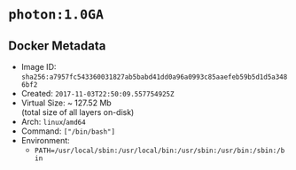 # `photon:1.0GA`

## Docker Metadata

- Image ID: `sha256:a7957fc543360031827ab5babd41dd0a96a0993c85aaefeb59b5d1d5a3486bf2`
- Created: `2017-11-03T22:50:09.557754925Z`
- Virtual Size: ~ 127.52 Mb  
  (total size of all layers on-disk)
- Arch: `linux`/`amd64`
- Command: `["/bin/bash"]`
- Environment:
  - `PATH=/usr/local/sbin:/usr/local/bin:/usr/sbin:/usr/bin:/sbin:/bin`
